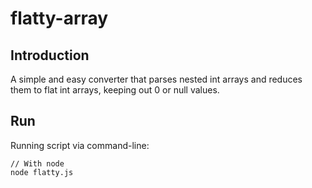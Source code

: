 # flatty-array

## Introduction
A simple and easy converter that parses nested int arrays and reduces them to flat int arrays, keeping out 0 or null values.

## Run
Running script via command-line:

```shell
// With node
node flatty.js
```
